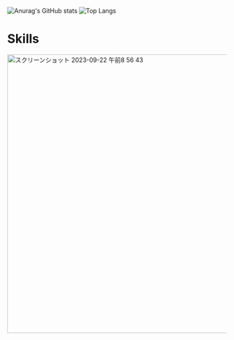 

![Anurag's GitHub stats](https://github-readme-stats.vercel.app/api?username=michiru-dev&count_private=true&show_icons=true&theme=rose&hide=issues,stars&line_height=30)    ![Top Langs](https://github-readme-stats.vercel.app/api/top-langs/?username=Soma-Ikeda&layout=compact&theme=rose)

# Skills
<img width="640" alt="スクリーンショット 2023-09-22 午前8 56 43" src="https://github.com/michiru-dev/michiru-dev/assets/105535906/1ce4f2fc-4306-4d1e-bdca-db124a5b2899">



<!--
[![](https://visitcount.itsvg.in/api?id=michiru-dev&label=Profile%20Views&color=5&icon=6&pretty=false)](https://visitcount.itsvg.in)
-->

<!--
[![GitHub Streak](https://github-readme-streak-stats.herokuapp.com?user=michiru-dev&theme=ocean-gradient)](https://git.io/streak-stats)
-->

<!--
**michiru-dev/michiru-dev** is a ✨ _special_ ✨ repository because its `README.md` (this file) appears on your GitHub profile.

Here are some ideas to get you started:

- 🔭 I’m currently working on ...
- 🌱 I’m currently learning ...
- 👯 I’m looking to collaborate on ...
- 🤔 I’m looking for help with ...
- 💬 Ask me about ...
- 📫 How to reach me: ...
- 😄 Pronouns: ...
- ⚡ Fun fact: ...
-->

